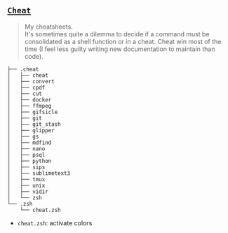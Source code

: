 ## [`Cheat`](https://github.com/chrisallenlane/cheat)

> My cheatsheets.   
> It's sometimes quite a dilemma to decide if a command must be consolidated as a shell function or in a cheat. Cheat win most of the time (I feel less guilty writing new documentation to maintain than code).


<!--- Tree block autogenerated by /docgen.py -->
    ├── .cheat
    │   ├── cheat
    │   ├── convert
    │   ├── cpdf
    │   ├── cut
    │   ├── docker
    │   ├── ffmpeg
    │   ├── gifsicle
    │   ├── git
    │   ├── git_stash
    │   ├── glipper
    │   ├── gs
    │   ├── mdfind
    │   ├── nano
    │   ├── psql
    │   ├── python
    │   ├── sips
    │   ├── sublimetext3
    │   ├── tmux
    │   ├── unix
    │   ├── vidir
    │   └── zsh
    └── .zsh
        └── cheat.zsh

- `cheat.zsh`: activate colors
